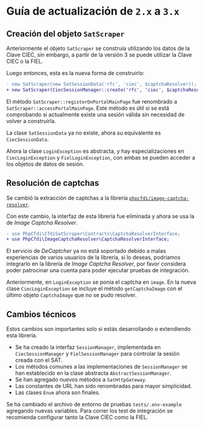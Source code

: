 # Guía de actualización de `2.x` a `3.x`

## Creación del objeto `SatScraper`

Anteriormente el objeto `SatScraper` se construía utilizando los datos de la Clave CIEC,
sin embargo, a partir de la versión 3 se puede utilizar la Clave CIEC o la FIEL.

Luego entonces, esta es la nueva forma de construirlo:

```diff
- new SatScraper(new SatSessionData('rfc', 'ciec', $captchaResolver));
+ new SatScraper(CiecSessionManager::create('rfc', 'ciec', $captchaResolver));
```

El método `SatScraper::registerOnPortalMainPage` fue renombrado a `SatScraper::accessPortalMainPage`.
Este método es útil si se está comprobando si actualmente existe una sesión válida
sin necesidad de volver a construirla.

La clase `SatSessionData` ya no existe, ahora su equivalente es `CiecSessionData`.

Ahora la clase `LoginException` es abstracta, y hay especializaciones en
`CiecLoginException` y `FielLoginException`, con ambas se pueden acceder a los
objetos de datos de sesión.

## Resolución de captchas

Se cambió la extracción de captchas a la librería [`phpcfdi/image-captcha-resolver`](https://github.com/phpcfdi/image-captcha-resolver).

Con este cambio, la interfaz de esta librería fue eliminada y ahora se usa la de *Image Captcha Resolver*.

```diff
- use PhpCfdi\CfdiSatScraper\Contracts\CaptchaResolverInterface;
+ use PhpCfdi\ImageCaptchaResolver\CaptchaResolverInterface;
```

El servicio de *DeCaptcher* ya no está soportado debido a malas experiencias de varios usuarios de la librería,
si lo deseas, podríamos integrarlo en la librería de *Image Captcha Resolver*, por favor considera poder
patrocinar una cuenta para poder ejecutar pruebas de integración.

Anteriormente, en `LoginException` se ponía el captcha en `image`. En la nueva clase `CiecLoginException`
se incluye el método `getCaptchaImage` con el último objeto `CaptchaImage` que no se pudo resolver.

## Cambios técnicos

Estos cambios son importantes solo si estás desarrollando o extendiendo esta librería.

- Se ha creado la interfaz `SessionManager`, implementada en `CiecSessionManager`
  y `FielSessionManager` para controlar la sesión creada con el SAT.
- Los métodos comunes a las implementaciones de `SessionManager` se han establecido
  en la clase abstracta `AbstractSessionManager`.
- Se han agregado nuevos métodos a `SatHttpGateway`.
- Las constantes de URL han sido renombradas para mayor simplicidad.
- Las clases `Enum` ahora son finales.

Se ha cambiado el archivo de entorno de pruebas `tests/.env-example` agregando nuevas variables.
Para correr los test de integración se recomienda configurar tanto la Clave CIEC como la FIEL.

